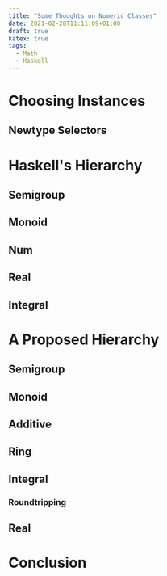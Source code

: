 ```yaml
---
title: "Some Thoughts on Numeric Classes"
date: 2021-02-28T11:11:09+01:00
draft: true
katex: true
tags:
  - Math
  - Haskell
---
```


<!--more-->

# Choosing Instances

## Newtype Selectors

# Haskell's Hierarchy

## Semigroup

## Monoid

## Num

## Real

## Integral

# A Proposed Hierarchy

## Semigroup

## Monoid

## Additive

## Ring

## Integral

### Roundtripping

## Real

# Conclusion

